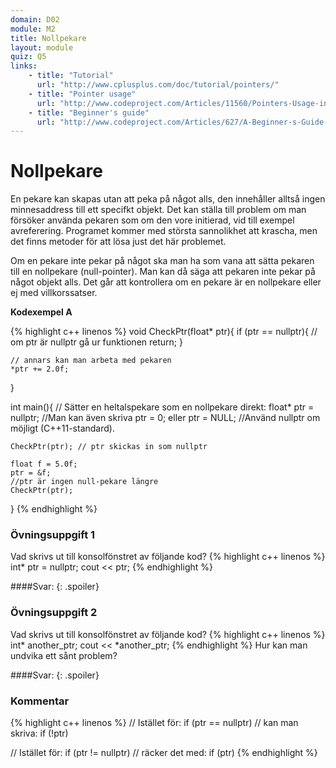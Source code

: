 ```yaml
---
domain: D02
module: M2
title: Nollpekare
layout: module
quiz: Q5
links:
    - title: "Tutorial"
      url: "http://www.cplusplus.com/doc/tutorial/pointers/"
    - title: "Pointer usage"
      url: "http://www.codeproject.com/Articles/11560/Pointers-Usage-in-C-Beginners-to-Advanced#2"
    - title: "Beginner's guide"
      url: "http://www.codeproject.com/Articles/627/A-Beginner-s-Guide-to-Pointers"
---
```


# Nollpekare

En pekare kan skapas utan att peka på något alls, den innehåller alltså ingen minnesaddress till ett specifkt objekt.
Det kan ställa till problem om man försöker använda pekaren som om den vore initierad, vid till exempel avreferering.
Programet kommer med största sannolikhet att krascha, men det finns metoder för att lösa just det här problemet.

Om en pekare inte pekar på något ska man ha som vana att sätta pekaren till en nollpekare (null-pointer).
Man kan då säga att pekaren inte pekar på något objekt alls.
Det går att kontrollera om en pekare är en nollpekare eller ej med villkorssatser.

__Kodexempel A__

{% highlight c++ linenos %}
    void CheckPtr(float* ptr){
    if (ptr == nullptr){ // om ptr är nullptr gå ur funktionen
        return;
    }
 
    // annars kan man arbeta med pekaren
    *ptr += 2.0f;
}
 
int main(){
    // Sätter en heltalspekare som en nollpekare direkt:
    float* ptr = nullptr;
    //Man kan även skriva ptr = 0; eller ptr = NULL;
    //Använd nullptr om möjligt (C++11-standard).
 
    CheckPtr(ptr); // ptr skickas in som nullptr
 
    float f = 5.0f;
    ptr = &f;
    //ptr är ingen null-pekare längre
    CheckPtr(ptr);
}
{% endhighlight %}

### Övningsuppgift 1
Vad skrivs ut till konsolfönstret av följande kod?
{% highlight c++ linenos %}
int* ptr = nullptr;
cout << ptr;
{% endhighlight %}

####Svar:
{: .spoiler}

### Övningsuppgift 2
Vad skrivs ut till konsolfönstret av följande kod?
{% highlight c++ linenos %}
int* another_ptr;
cout << *another_ptr;
{% endhighlight %}
Hur kan man undvika ett sånt problem?

####Svar:
{: .spoiler}

### Kommentar

{% highlight c++ linenos %}
// Istället för:
if (ptr == nullptr)
// kan man skriva:
if (!ptr)

// Istället för:
if (ptr != nullptr)
// räcker det med:
if (ptr)
{% endhighlight %}



